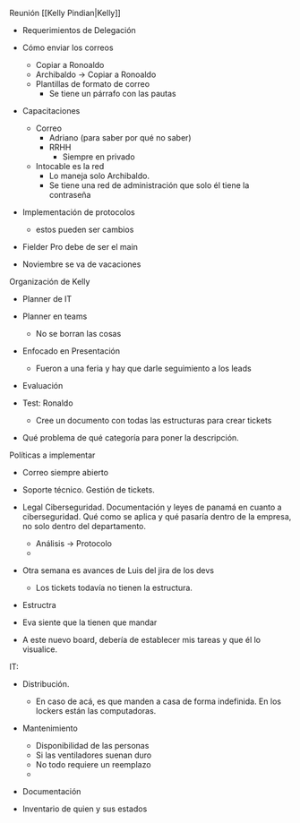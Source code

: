 Reunión [[Kelly Pindian|Kelly]] 


- Requerimientos de Delegación
- Cómo enviar los correos
	- Copiar a Ronoaldo
	- Archibaldo → Copiar a Ronoaldo
	- Plantillas de formato de correo
		- Se tiene un párrafo con las pautas
- Capacitaciones
	- Correo
		- Adriano (para saber por qué no saber)
		- RRHH
			- Siempre en privado
	- Intocable es la red
		- Lo maneja solo Archibaldo. 
		- Se tiene una red de administración que solo él tiene la contraseña
- Implementación de protocolos
	- estos pueden ser cambios


- Fielder Pro debe de ser el main
-  Noviembre se va de vacaciones 

Organización de Kelly
- Planner de IT
- Planner en teams
	- No se borran las cosas
- Enfocado en Presentación
	- Fueron a una feria y hay que darle seguimiento a los leads
- Evaluación 

- Test: Ronaldo
	- Cree un documento con todas las estructuras para crear tickets
- Qué problema de qué categoría para poner la descripción. 


Políticas a implementar
- Correo siempre abierto
- Soporte técnico. Gestión de tickets. 

- Legal Ciberseguridad. Documentación y leyes de panamá en cuanto a ciberseguridad. Qué como se aplica y qué pasaría dentro de la empresa, no solo dentro del departamento. 
	- Análisis → Protocolo
	- 

-  Otra semana es avances de Luis del jira de los devs
	- Los tickets todavía no tienen la estructura. 


- Estructra 


- Eva siente que la tienen que mandar

- A este nuevo board, debería de establecer mis tareas y que él lo visualice.


IT: 
- Distribución. 
	- En caso de acá, es que manden a casa de forma indefinida. En los lockers están las computadoras.
- Mantenimiento
	- Disponibilidad de las personas
	- Si las ventiladores suenan duro
	- No todo requiere un reemplazo
	- 


- Documentación

- Inventario de quien y sus estados
